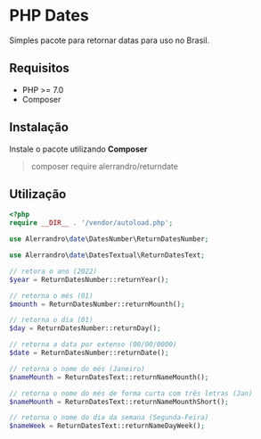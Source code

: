 # PHP Dates

Simples pacote para retornar datas para uso no Brasil.

## Requisitos 

- PHP >= 7.0
- Composer

## Instalação
Instale o pacote utilizando **Composer**
> composer require alerrandro/returndate


## Utilização

```php
<?php
require __DIR__ . '/vendor/autoload.php';

use Alerrandro\date\DatesNumber\ReturnDatesNumber;

use Alerrandro\date\DatesTextual\ReturnDatesText;

// retora o ano (2022)
$year = ReturnDatesNumber::returnYear();

// retorna o més (01)
$mounth = ReturnDatesNumber::returnMounth();

// retorna o dia (01)
$day = ReturnDatesNumber::returnDay();

// retorna a data por extenso (00/00/0000)
$date = ReturnDatesNumber::returnDate();

// retorna o nome do més (Janeiro)
$nameMounth = ReturnDatesText::returnNameMounth();

// retorna o nome do més de forma curta com três letras (Jan)
$nameMounth = ReturnDatesText::returnNameMounthShort();

// retorna o nome do dia da semana (Segunda-Feira)
$nameWeek = ReturnDatesText::returnNameDayWeek();






```

